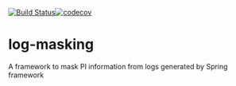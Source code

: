 [![Build Status](https://travis-ci.com/rbutti/log-masking.svg?branch=master)](https://travis-ci.com/rbutti/log-masking)[![codecov](https://codecov.io/gh/rbutti/log-masking/branch/master/graph/badge.svg)](https://codecov.io/gh/rbutti/log-masking)
# log-masking
A framework to mask PI information from logs generated by Spring framework
